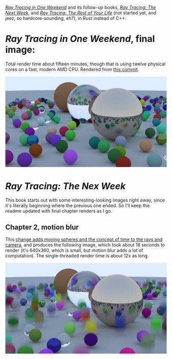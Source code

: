*[Ray Tracing in One Weekend](https://raytracing.github.io/books/RayTracingInOneWeekend.html)* and
its follow-up books, *[Ray Tracing: The Next
Week](https://raytracing.github.io/books/RayTracingTheNextWeek.html)*, and *[Ray Tracing: The Rest
of Your Life](https://raytracing.github.io/books/RayTracingTheRestOfYourLife.html)* (not started
yet, and jeez, so hardcore-sounding, eh?), in Rust instead of C++.

# *Ray Tracing in One Weekend*, final image:
Total render time about fifteen minutes, though that is using twelve physical cores on a fast,
modern AMD CPU. Rendered from [this commit](https://gitlab.com/nebkor/weekend-raytracer/-/commit/c95b071e835d9a35fc523b0863d103fa6ad7503c).

![final scene, widescreen](./images/book1-widescreen_final.png)

# *Ray Tracing: The Nex Week*

This book starts out with some interesting-looking images right away, since it's literally beginning
where the previous one ended. So I'll keep the readme updated with final chapter renders as I go.

## Chapter 2, motion blur
This [change adds moving spheres and the concept of time to the rays and
camera](https://gitlab.com/nebkor/weekend-raytracer/-/commit/9cba0fdbb83e18c392a55311970422ea6f176a3a),
and produces the following image, which took about 18 seconds to render (it's 640x360, which is
small, but motion blur adds a lot of computation). The single-threaded render time is about 12x as
long.

![book 2, chapter 2](./images/book2-chapter2.png)
